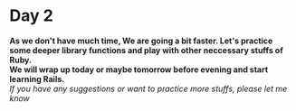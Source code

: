 # Day 2 <br>
**As we don't have much time, We are going a bit faster. Let's practice some deeper library functions and play with other neccessary stuffs of Ruby.<br>
We will wrap up today or maybe tomorrow before evening and start learning Rails.**<br>
*If you have any suggestions or want to practice more stuffs, please let me know*
